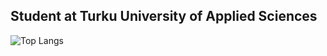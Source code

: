 ## Student at Turku University of Applied Sciences


![Top Langs](https://github-readme-stats.vercel.app/api/top-langs/?username=iivariepic&theme=gruvbox)

